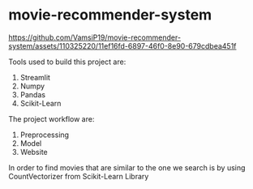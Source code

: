 # movie-recommender-system

https://github.com/VamsiP19/movie-recommender-system/assets/110325220/11ef16fd-6897-46f0-8e90-679cdbea451f

Tools used to build this project are:
1. Streamlit
2. Numpy
3. Pandas
4. Scikit-Learn

The project workflow are:
1. Preprocessing
2. Model
3. Website

In order to find movies that are similar to the one we search is by using CountVectorizer from Scikit-Learn Library
